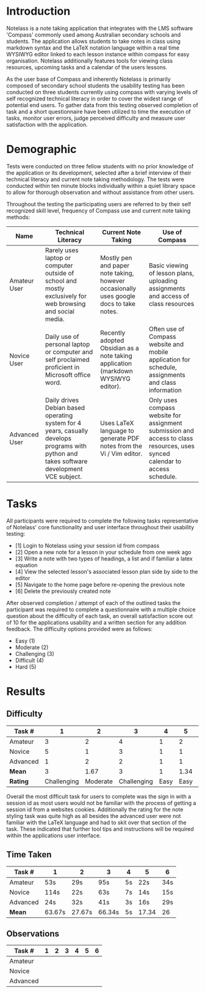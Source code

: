 # Introduction
Notelass is a note taking application that integrates with the LMS software 'Compass' commonly used among Australian secondary schools and students. The application allows students to take notes in class using markdown syntax and the LaTeX notation language within a real time WYSIWYG editor linked to each lesson instance within compass for easy organisation. Notelass additionally features tools for viewing class resources, upcoming tasks and a calendar of the users lessons.

As the user base of Compass and inherently Notelass is primarily composed of secondary school students the usability testing has been conducted on three students currently using compass with varying levels of self recognized technical literacy in order to cover the widest range of potential end users. To gather data from this testing observed completion of task and a short questionnaire have been utilized to time the execution of tasks, monitor user errors, judge perceived difficulty and measure user satisfaction with the application.
# Demographic
Tests were conducted on three fellow students with no prior knowledge of the application or its development, selected after a brief interview of their technical literacy and current note taking methodology. The tests were conducted within ten minute blocks individually within a quiet library space to allow for thorough observation and without assistance from other users.

Throughout the testing the participating users are referred to by their self recognized skill level, frequency of Compass use and current note taking methods:

| Name          | Technical Literacy                                                                                                                         | Current Note Taking                                                                    | Use of Compass                                                                                                              |
| ------------- | ------------------------------------------------------------------------------------------------------------------------------------------ | -------------------------------------------------------------------------------------- | --------------------------------------------------------------------------------------------------------------------------- |
| Amateur User  | Rarely uses laptop or computer outside of school and mostly exclusively for web browsing and social media.                                 | Mostly pen and paper note taking, however occasionally uses google docs to take notes. | Basic viewing of lesson plans, uploading assignments and access of class resources                                          |
| Novice User   | Daily use of personal laptop or computer and self proclaimed proficient in Microsoft office word.                                          | Recently adopted Obsidian as a note taking application (markdown WYSIWYG editor).      | Often use of Compass website and mobile application for schedule, assignments and class information                         |
| Advanced User | Daily drives Debian based operating system for 4 years, casually develops programs with python and takes software development VCE subject. | Uses LaTeX language to generate PDF notes from the Vi / Vim editor.                    | Only uses compass website for assignment submission and access to class resources, uses synced calendar to access schedule. |
# Tasks
All participants were required to complete the following tasks representative of Notelass' core functionality and user interface throughout their usability testing:
- \[1] Login to Notelass using your session id from compass
- \[2] Open a new note for a lesson in your schedule from one week ago
- \[3] Write a note with two types of headings, a list and if familiar a latex equation
- \[4] View the selected lesson's associated lesson plan side by side to the editor
- \[5] Navigate to the home page before re-opening the previous note
- \[6] Delete the previously created note 

After observed completion / attempt of each of the outlined tasks the participant was required to complete a questionnaire with a multiple choice question about the difficulty of each task, an overall satisfaction score out of 10 for the applications usability and a written section for any addition feedback. The difficulty options provided were as follows:
- Easy (1)
- Moderate (2)
- Challenging (3)
- Difficult (4)
- Hard (5)
# Results
## Difficulty

| Task #     | 1           | 2        | 3           | 4    | 5    | 6        |
| ---------- | ----------- | -------- | ----------- | ---- | ---- | -------- |
| Amateur    | 3           | 2        | 4           | 1    | 2    | 2        |
| Novice     | 5           | 1        | 3           | 1    | 1    | 1        |
| Advanced   | 1           | 2        | 2           | 1    | 1    | 2        |
| **Mean**   | 3           | 1.67     | 3           | 1    | 1.34 | 1.67     |
| **Rating** | Challenging | Moderate | Challenging | Easy | Easy | Moderate |
Overall the most difficult task for users to complete was the sign in with a session id as most users would not be familiar with the process of getting a session id from a websites cookies. Additionally the rating for the note styling task was quite high as all besides the advanced user were not familiar with the LaTeX language and had to skit over that section of the task. These indicated that further tool tips and instructions will be required within the applications user interface.
## Time Taken

| Task #   | 1      | 2      | 3      | 4   | 5     | 6   |
| -------- | ------ | ------ | ------ | --- | ----- | --- |
| Amateur  | 53s    | 29s    | 95s    | 5s  | 22s   | 34s |
| Novice   | 114s   | 22s    | 63s    | 7s  | 14s   | 15s |
| Advanced | 24s    | 32s    | 41s    | 3s  | 16s   | 29s |
| **Mean** | 63.67s | 27.67s | 66.34s | 5s  | 17.34 | 26  |

## Observations

| Task #   | 1   | 2   | 3   | 4   | 5   | 6   |
| -------- | --- | --- | --- | --- | --- | --- |
| Amateur  |     |     |     |     |     |     |
| Novice   |     |     |     |     |     |     |
| Advanced |     |     |     |     |     |     |

